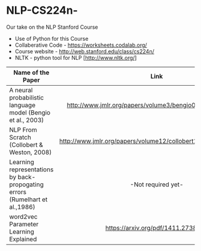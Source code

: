 # NLP-CS224n-
Our take on the NLP Stanford Course

- Use of Python for this Course 
- Collaberative Code - https://worksheets.codalab.org/
- Course website - http://web.stanford.edu/class/cs224n/
- NLTK - python tool for NLP [http://www.nltk.org/]

| Name of the Paper        | Link           | Comments  |
| ------------- |:-------------:| -----:|
| A neural probabilistic language model (Bengio et al., 2003)     |http://www.jmlr.org/papers/volume3/bengio03a/bengio03a.pdf | To-read |
| NLP From Scratch (Collobert & Weston, 2008)    |http://www.jmlr.org/papers/volume12/collobert11a/collobert11a.pdf | To-read |
| Learning representations by back-propogating errors (Rumelhart et al.,1986)   | -Not required yet-| To-read |
| word2vec Parameter Learning Explained   | https://arxiv.org/pdf/1411.2738.pdf| To-read |

